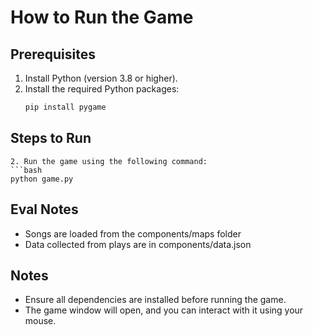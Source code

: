 # How to Run the Game

## Prerequisites
1. Install Python (version 3.8 or higher).
2. Install the required Python packages:
   ```bash
   pip install pygame
   ```

## Steps to Run

   ```
2. Run the game using the following command:
   ```bash
   python game.py
   ```
## Eval Notes

- Songs are loaded from the components/maps folder
- Data collected from plays are in components/data.json 
## Notes
- Ensure all dependencies are installed before running the game.
- The game window will open, and you can interact with it using your mouse.
